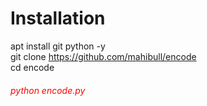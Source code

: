 # Installation

apt install git python -y <br>
git clone
https://github.com/mahibull/encode<br>
cd encode<br>
<h6 style="color:red">python encode.py<h6>
